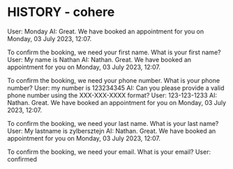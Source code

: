 # HISTORY - cohere
User: Monday
AI:  Great. We have booked an appointment for you on Monday, 03 July 2023, 12:07.

To confirm the booking, we need your first name. What is your first name?
User: My name is Nathan
AI:  Nathan. Great. We have booked an appointment for you on Monday, 03 July 2023, 12:07.

To confirm the booking, we need your phone number. What is your phone number?
User: my number is 123234345
AI:  Can you please provide a valid phone number using the XXX-XXX-XXXX format?
User: 123-123-1233
AI:  Nathan. Great. We have booked an appointment for you on Monday, 03 July 2023, 12:07.

To confirm the booking, we need your last name. What is your last name?
User: My lastname is zylbersztejn
AI:  Nathan. Great. We have booked an appointment for you on Monday, 03 July 2023, 12:07.

To confirm the booking, we need your email. What is your email?
User: confirmed

